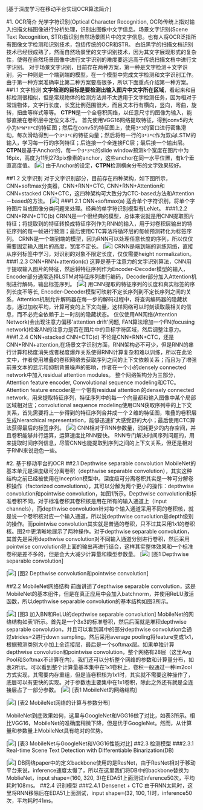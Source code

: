 [基于深度学习在移动平台实现OCR算法简介]

#1. OCR简介
光学字符识别(Optical Character Recognition, OCR)传统上指对输入扫描文档图像进行分析处理，识别出图像中文字信息。场景文字识别(Scene Text Recognition, STR)指识别自然场景图片中的文字信息。也有人将OCR泛指所有图像文字检测和识别技术，包括传统的OCR和STR。
白纸黑字的扫描文档识别技术已经很成熟了，然而自然场景里的文字识别技术，因为其文字展现形式的复杂性，使得在自然场景图像中进行文字识别的难度要远远高于传统扫描文档中进行文字识别。
对于场景文字识别，目前存在两种方案，第一种是文字检测＋文字识别，另一种则是一个端到端的模型，在一个模型中完成文字检测和文字识别工作。由于第一种方案准确率比第二种方案要高很多，所以下面重点介绍第一种方案。
##1.1 文字检测
**文字检测的目标是要检测出输入图片中文字所在区域**，看起来和目标检测很相似，但是常规物体的检测方法并不太适用于文字检测任务，因为相对于常规物体，文字行长度，长宽比例范围很大，而且文本行有横向，竖向，弯曲，旋转，扭曲等样式等等。
**CTPN**是一个全卷积网络，以任意尺寸的图像为输入，能够直接在卷积层中定位文本行。
首先使用VGG16网络提取特征，得到conv5的大小为`N*W*H*C`的特征图；然后在conv5的特征图上，使用`3*3`的窗口进行密集滑动，每次滑动得到一个`3*3*C`的特征向量；然后将每一行的`3*3*C`作为双向LSTM的输入，学习每一行的序列特征；后连接一个全连接FC层；最后接一个输出层。
**CTPN**是基于Anchor的，每一个`3*3*C`的slide window预测k个宽度在图片中为16pix，高度为11到273pix像素的anchor，这些anchor在同一水平位置，有k个垂直高度值。
[![](./_image/2020-05-06-14-01-24.jpg)]
由于Anchor的设定，**CTPN**检测横向分布的文字效果较好。

##1.2 文字识别
对于文字识别部分，目前存在四种架构，如下图所示，CNN+softmax分类器，CNN+RNN+CTC, CNN+RNN+Attention和CNN+stacked CNN+CTC，这四种架构可大致分为CTC-based方法和Attention－based的方法。
[![](./_image/2020-05-06-14-05-06.jpg)]
###1.2.1 CNN+softmax(a)
适合单个字符识别，将单个字符图片当成图像分类问题来处理。经典的单字符识别模型有LeNet。
###1.2.2 CNN+RNN+CTC(b)
CRNN是一个很经典的模型，总体来说就是用CNN提取图片特征；将提取到的特征转换成特征序列作为RNN的输入，用于对卷积层输出的特征序列的每一帧进行预测；最后使用CTC算法将循环层的每帧预测转化为标签序列。
CRNN是一个端到端的模型，因为RNN可以处理任意长度的序列，所以仅仅需要固定输入图片的高度，宽度不定长。
[![](./_image/2020-05-06-14-11-47.jpg)]
CRNN是端到端的训练网络，直接从序列标签中学习，对识别的对象不限定长度，仅仅需要height normalization。
###1.2.3 CNN+RNN+attention(c)
这算是基于注意力的文字识别算法，CNN用于提取输入图片的特征，然后将特征序列作为Encoder-Decoder模型的输入，Encoder部分通常选择LSTM对特征序列进行编码，Decoder部分加入Attention机制进行解码，输出标签序列。
[![](./_image/2020-05-06-14-17-01.jpg)]
用CNN提取的特征序列的长度和真实标签的序列长度不等长, Encoder-Decoder模型可映射不定长序列到不定长序列之间的关系，Attention机制允许解码器在每一步的解码过程中，将查询编码器的隐藏状态，通过加权平均，计算可变的上下文向量​，这样网络可以时刻读取最相关的信息，而不必完全依赖于上一时刻的隐藏状态。
仅仅使用AN网络(Attention Network)会出现注意力偏移'attention drift'问题, FAN算法增加一个FN(focusing network)检查AN的注意力是否在图片中的目标字符区域，然后调整注意力。
###1.2.4 CNN+stacked CNN+CTC(d)
不论是CNN+RNN+CTC，还是CNN+RNN+attention,在场景文字识别方面，RNN架构必不可少，但是RNN的串行计算和梯度消失或者梯度爆炸关系使得RNN计算复杂和难以训练，所以在此论文中，作者使用堆叠的卷积网络去获取序列之间的上下文依赖关系；而且为了增强前景文本的显示和抑制背景噪声的影响，作者在一个小的densely connected network中加入residual attention modules。
整个网络架构分为三部分，Attention feature encoder, Convolutional sequence modeling和CTC。Attention feature encoder是一个带有residual attention 的densely connected network，用来提取特征序列，特征序列中的每一个向量都和输入图像中某个局部区域相对应；convolutional sequence modeling使用CNN获取序列中的上下文关系，首先需要将上一步得到的特征序列合并成一个２维的特征图，堆叠的卷积层生成hierarchical representation，能够迅速扩大感受野的大小；最后使用CTC算法获得最后的标签序列。
[![](./_image/2020-05-06-14-30-57.jpg)]
CNN相对于RNN参数量，消耗更少的内存空间，并且卷积能够并行运算，运算速度比RNN要快。
RNN专门解决时间序列问题的，用来提取时间序列信息，尽管CNN也能提取到序列之间的上下文关系，但还是相对于RNN来说逊色一些。

#2. 基于移动平台的OCR
##2.1 Depthwise separable convolution
MobileNet的基本单元是深度级可分离卷积（depthwise separable convolution），其实这种结构之前已经被使用在Inception模型中。深度级可分离卷积其实是一种可分解卷积操作（factorized convolutions），其可以分解为两个更小的操作：depthwise convolution和pointwise convolution，如图1所示。Depthwise convolution和标准卷积不同，对于标准卷积其卷积核是用在所有的输入通道上（input channels），而depthwise convolution针对每个输入通道采用不同的卷积核，就是说一个卷积核对应一个输入通道，所以说depthwise convolution是depth级别的操作。而pointwise convolution其实就是普通的卷积，只不过其采用1x1的卷积核。图2中更清晰地展示了两种操作。对于depthwise separable convolution，其首先是采用depthwise convolution对不同输入通道分别进行卷积，然后采用pointwise convolution将上面的输出再进行结合，这样其实整体效果和一个标准卷积是差不多的，但是会大大减少计算量和模型参数量。
[![](./_image/2020-05-06-14-35-45.jpg)]
[图1 Depthwise separable convolution]

[![](./_image/2020-05-06-14-36-25.jpg)]
[图2 Depthwise convolution和pointwise convolution]

##2.2 MobileNet网络结构
前面讲述了depthwise separable convolution，这是MobileNet的基本组件，但是在真正应用中会加入batchnorm，并使用ReLU激活函数，所以depthwise separable convolution的基本结构如图3所示。

[![](./_image/2020-05-06-14-42-45.jpg)]
[图3 加入BN和ReLU的depthwise separable convolution]
MobileNet的网络结构如表1所示。首先是一个3x3的标准卷积，然后后面就是堆积depthwise separable convolution，并且可以看到其中的部分depthwise convolution会通过strides=2进行down sampling。然后采用average pooling将feature变成1x1，根据预测类别大小加上全连接层，最后是一个softmax层。如果单独计算depthwise convolution和pointwise convolution，整个网络有28层（这里Avg Pool和Softmax不计算在内）。我们还可以分析整个网络的参数和计算量分布，如表2所示。可以看到整个计算量基本集中在1x1卷积上，卷积一般通过一种im2col方式实现，其需要内存重组，但是当卷积核为1x1时，其实就不需要这种操作了，底层可以有更快的实现。对于参数也主要集中在1x1卷积，除此之外还有就是全连接层占了一部分参数。
[![](./_image/2020-05-06-14-45-32.jpg)]
[表1 MobileNet的网络结构]

[![](./_image/2020-05-06-14-45-57.jpg)]
[表2 MobileNet网络的计算与参数分布]

MobileNet到底效果如何，这里与GoogleNet和VGG16做了对比，如表3所示。相比VGG16，MobileNet的准确度稍微下降，但是优于GoogleNet。然而，从计算量和参数量上MobileNet具有绝对的优势。

[![](./_image/2020-05-06-14-46-32.jpg)]
[表3 MobileNet与GoogleNet和VGG16性能对比]
##2.3 检测模型
###2.3.1 Real-time Scene Text Detection with Differentiable Binarization(DB)

[![](./_image/2020-05-06-14-52-48.jpg)]
DB网络paper中的定义backbone使用的是ResNet，由于ResNet相对于移动平台来说，inference速度太慢了，所以在这里我们将DB中的backbone替换为MoblieNet，input shape=(160, 320, 3)在EDA51上面测试inference50次，平均耗时108ms。
##2.4 识别模型
###2.4.1 Densenet + CTC
由于RNN太耗时，这里将RNN移除后在EDA51上面测试，input shape=(32, 100, 1)时，inference50次，平均耗时41ms。


